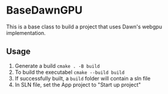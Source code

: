 # BaseDawnGPU

This is a base class to build a project that uses Dawn's webgpu implementation.

## Usage

1. Generate a build `cmake . -B build`
2. To build the executabel `cmake --build build`
3. If successfully built, a `build` folder will contain a sln file
4. In SLN file, set the App project to "Start up project"